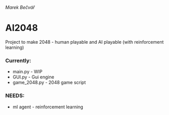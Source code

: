 *Marek Bečvář*

# AI2048

Project to make 2048 - human playable and AI playable (with reinforcement
learning)
    
### Currently:
- main.py - WIP
- GUI.py - Gui engine
- game_2048.py - 2048 game script

### NEEDS: 
- ml agent - reinforcement learning
